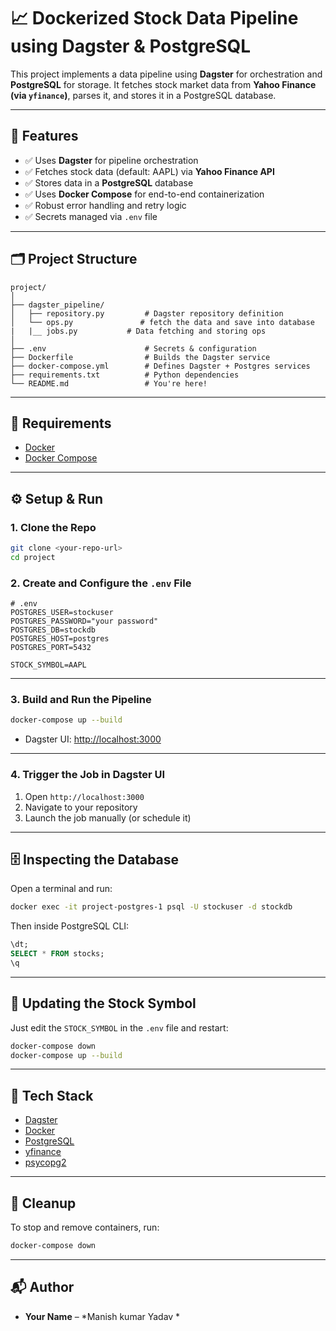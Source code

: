 
# 📈 Dockerized Stock Data Pipeline using Dagster & PostgreSQL

This project implements a data pipeline using **Dagster** for orchestration and **PostgreSQL** for storage. It fetches stock market data from **Yahoo Finance (via `yfinance`)**, parses it, and stores it in a PostgreSQL database.

---

## 🚀 Features

- ✅ Uses **Dagster** for pipeline orchestration
- ✅ Fetches stock data (default: AAPL) via **Yahoo Finance API**
- ✅ Stores data in a **PostgreSQL** database
- ✅ Uses **Docker Compose** for end-to-end containerization
- ✅ Robust error handling and retry logic
- ✅ Secrets managed via `.env` file

---

## 🗂️ Project Structure

```
project/
│
├── dagster_pipeline/
│   ├── repository.py         # Dagster repository definition
│   └── ops.py               # fetch the data and save into database 
|   |__ jobs.py           # Data fetching and storing ops
│
├── .env                      # Secrets & configuration
├── Dockerfile                # Builds the Dagster service
├── docker-compose.yml        # Defines Dagster + Postgres services
├── requirements.txt          # Python dependencies
└── README.md                 # You're here!
```

---

## 🧪 Requirements

- [Docker](https://www.docker.com/)
- [Docker Compose](https://docs.docker.com/compose/)

---

## ⚙️ Setup & Run

### 1. Clone the Repo

```bash
git clone <your-repo-url>
cd project
```

### 2. Create and Configure the `.env` File

```env
# .env
POSTGRES_USER=stockuser
POSTGRES_PASSWORD="your password"
POSTGRES_DB=stockdb
POSTGRES_HOST=postgres
POSTGRES_PORT=5432

STOCK_SYMBOL=AAPL
```

---

### 3. Build and Run the Pipeline

```bash
docker-compose up --build
```

- Dagster UI: [http://localhost:3000](http://localhost:3000)

---

### 4. Trigger the Job in Dagster UI

1. Open `http://localhost:3000`
2. Navigate to your repository
3. Launch the job manually (or schedule it)

---

## 🗄️ Inspecting the Database

Open a terminal and run:

```bash
docker exec -it project-postgres-1 psql -U stockuser -d stockdb
```

Then inside PostgreSQL CLI:

```sql
\dt;
SELECT * FROM stocks;
\q
```

---

## 🔄 Updating the Stock Symbol

Just edit the `STOCK_SYMBOL` in the `.env` file and restart:

```bash
docker-compose down
docker-compose up --build
```

---

## 📌 Tech Stack

- [Dagster](https://dagster.io/)
- [Docker](https://www.docker.com/)
- [PostgreSQL](https://www.postgresql.org/)
- [yfinance](https://pypi.org/project/yfinance/)
- [psycopg2](https://pypi.org/project/psycopg2/)

---

## 🧹 Cleanup

To stop and remove containers, run:

```bash
docker-compose down
```

---

## 📬 Author

- **Your Name** – *Manish kumar Yadav *


